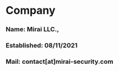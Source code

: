 # Company

### Name: Mirai LLC.,
### Established: 08/11/2021
### Mail: contact[at]mirai-security.com